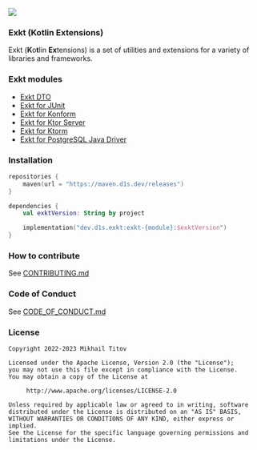 [![](https://maven.d1s.dev/api/badge/latest/releases/dev/d1s/exkt/exkt-dto?color=40c14a&name=maven.d1s.dev&prefix=v)](https://maven.d1s.dev/#/releases/dev/d1s/exkt)


### Exkt (**K**o**t**lin **Ex**tensions)

Exkt (**K**o**t**lin **Ex**tensions) is a set of utilities and extensions for a variety of libraries and frameworks.

### Exkt modules

- [Exkt DTO](./exkt-dto)
- [Exkt for JUnit](./exkt-junit)
- [Exkt for Konform](./exkt-konform)
- [Exkt for Ktor Server](./exkt-ktor-server)
- [Exkt for Ktorm](./exkt-ktorm)
- [Exkt for PostgreSQL Java Driver](./exkt-postgres)

### Installation

```kotlin
repositories {
    maven(url = "https://maven.d1s.dev/releases")
}

dependencies {
    val exktVersion: String by project

    implementation("dev.d1s.exkt:exkt-{module}:$exktVersion")
}
```

### How to contribute

See [CONTRIBUTING.md](./CONTRIBUTING.md)

### Code of Conduct

See [CODE_OF_CONDUCT.md](./CODE_OF_CONDUCT.md)

### License

```
Copyright 2022-2023 Mikhail Titov

Licensed under the Apache License, Version 2.0 (the "License");
you may not use this file except in compliance with the License.
You may obtain a copy of the License at

     http://www.apache.org/licenses/LICENSE-2.0

Unless required by applicable law or agreed to in writing, software
distributed under the License is distributed on an "AS IS" BASIS,
WITHOUT WARRANTIES OR CONDITIONS OF ANY KIND, either express or implied.
See the License for the specific language governing permissions and
limitations under the License.
```